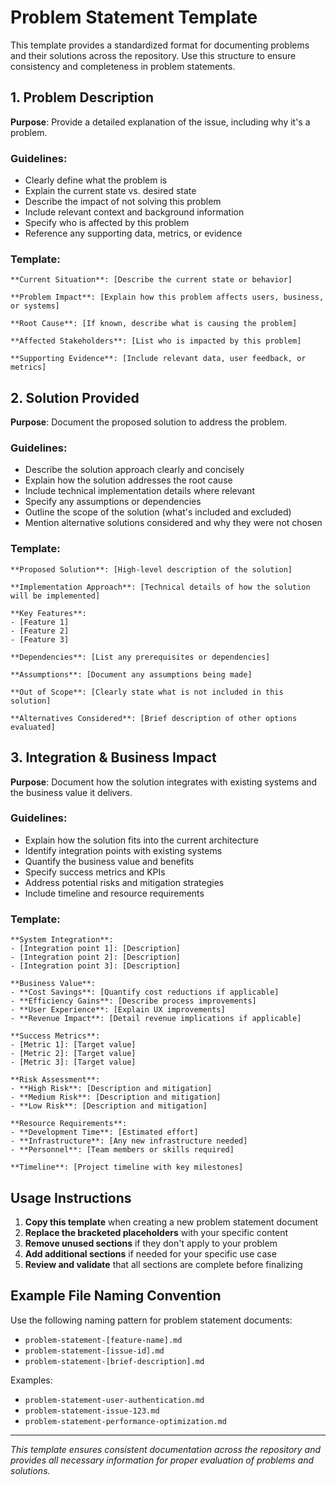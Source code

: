 # Problem Statement Template

This template provides a standardized format for documenting problems and their solutions across the repository. Use this structure to ensure consistency and completeness in problem statements.

## 1. Problem Description

**Purpose**: Provide a detailed explanation of the issue, including why it's a problem.

### Guidelines:
- Clearly define what the problem is
- Explain the current state vs. desired state
- Describe the impact of not solving this problem
- Include relevant context and background information
- Specify who is affected by this problem
- Reference any supporting data, metrics, or evidence

### Template:
```
**Current Situation**: [Describe the current state or behavior]

**Problem Impact**: [Explain how this problem affects users, business, or systems]

**Root Cause**: [If known, describe what is causing the problem]

**Affected Stakeholders**: [List who is impacted by this problem]

**Supporting Evidence**: [Include relevant data, user feedback, or metrics]
```

## 2. Solution Provided

**Purpose**: Document the proposed solution to address the problem.

### Guidelines:
- Describe the solution approach clearly and concisely
- Explain how the solution addresses the root cause
- Include technical implementation details where relevant
- Specify any assumptions or dependencies
- Outline the scope of the solution (what's included and excluded)
- Mention alternative solutions considered and why they were not chosen

### Template:
```
**Proposed Solution**: [High-level description of the solution]

**Implementation Approach**: [Technical details of how the solution will be implemented]

**Key Features**: 
- [Feature 1]
- [Feature 2]
- [Feature 3]

**Dependencies**: [List any prerequisites or dependencies]

**Assumptions**: [Document any assumptions being made]

**Out of Scope**: [Clearly state what is not included in this solution]

**Alternatives Considered**: [Brief description of other options evaluated]
```

## 3. Integration & Business Impact

**Purpose**: Document how the solution integrates with existing systems and the business value it delivers.

### Guidelines:
- Explain how the solution fits into the current architecture
- Identify integration points with existing systems
- Quantify the business value and benefits
- Specify success metrics and KPIs
- Address potential risks and mitigation strategies
- Include timeline and resource requirements

### Template:
```
**System Integration**:
- [Integration point 1]: [Description]
- [Integration point 2]: [Description]
- [Integration point 3]: [Description]

**Business Value**:
- **Cost Savings**: [Quantify cost reductions if applicable]
- **Efficiency Gains**: [Describe process improvements]
- **User Experience**: [Explain UX improvements]
- **Revenue Impact**: [Detail revenue implications if applicable]

**Success Metrics**:
- [Metric 1]: [Target value]
- [Metric 2]: [Target value]
- [Metric 3]: [Target value]

**Risk Assessment**:
- **High Risk**: [Description and mitigation]
- **Medium Risk**: [Description and mitigation]
- **Low Risk**: [Description and mitigation]

**Resource Requirements**:
- **Development Time**: [Estimated effort]
- **Infrastructure**: [Any new infrastructure needed]
- **Personnel**: [Team members or skills required]

**Timeline**: [Project timeline with key milestones]
```

## Usage Instructions

1. **Copy this template** when creating a new problem statement document
2. **Replace the bracketed placeholders** with your specific content
3. **Remove unused sections** if they don't apply to your problem
4. **Add additional sections** if needed for your specific use case
5. **Review and validate** that all sections are complete before finalizing

## Example File Naming Convention

Use the following naming pattern for problem statement documents:
- `problem-statement-[feature-name].md`
- `problem-statement-[issue-id].md`
- `problem-statement-[brief-description].md`

Examples:
- `problem-statement-user-authentication.md`
- `problem-statement-issue-123.md`
- `problem-statement-performance-optimization.md`

---

*This template ensures consistent documentation across the repository and provides all necessary information for proper evaluation of problems and solutions.*